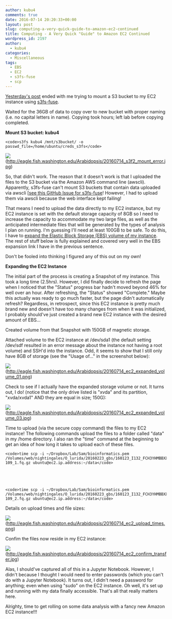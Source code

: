 ```yaml
---
author: kubu4
comments: true
date: 2016-07-14 20:20:33+00:00
layout: post
slug: computing-a-very-quick-guide-to-amazon-ec2-continued
title: Computing - A Very Quick "Guide" to Amazon EC2 Continued
wordpress_id: 2197
author:
  - kubu4
categories:
  - Miscellaneous
tags:
  - EBS
  - EC2
  - s3fs-fuse
  - scp
---
```


[Yesterday's post](https://robertslab.github.io/sams-notebook/2016-07-13-computing-the-very-quick-guide-to-amazon-web-services-cloud-computing-instances-ec2.html) ended with me trying to mount a S3 bucket to my EC2 instance using [s3fs-fuse](https://github.com/s3fs-fuse/s3fs-fuse).

Waited for the 36GB of data to copy over to new bucket with proper naming (i.e. no capital letters in name). Copying took hours; left lab before copying completed.



**Mount S3 bucket: kubu4**


    
    <code>s3fs kubu4 /mnt/s3bucket/ -o passwd_file=/home/ubuntu/creds_s3fs</code>



![](https://eagle.fish.washington.edu/Arabidopsis/20160714_s3f2_mount_error.jpg)(http://eagle.fish.washington.edu/Arabidopsis/20160714_s3f2_mount_error.jpg)



So, that didn't work. The reason that it doesn't work is that I uploaded the files to the S3 bucket via the Amazon AWS command line (awscli). Apparently, s3fs-fuse can't mount S3 buckets that contain data uploaded via awscli [[see this GitHub Issue for s3fs-fuse](https://github.com/s3fs-fuse/s3fs-fuse/issues/333)! However, I had to upload them via awscli because the web interface kept failing!



That means I need to upload the data directly to my EC2 instance, but my EC2 instance is set with the default storage capacity of 8GB so I need to increase the capacity to accommodate my two large files, as well as the anticipated intermediate files that will be generated by the types of analysis I plan on running. I'm guessing I'll need at least 100GB to be safe. To do this, I have to [expand the Elastic Block Storage (EBS) volume of my instance](https://docs.aws.amazon.com/AWSEC2/latest/UserGuide/ebs-expand-volume.html). The rest of stuff below is fully explained and covered very well in the EBS expansion link I have in the previous sentence.

Don't be fooled into thinking I figured any of this out on my own!



**Expanding the EC2 Instance**

The initial part of the process is creating a Snapshot of my instance. This took a long time (2.5hrs). However, I did finally decide to refresh the page when I noticed that the "Status" progress bar hadn't moved beyond 46% for well over an hour. After refreshing, the "Status" showed "Complete." Maybe this actually was ready to go much faster, but the page didn't automatically refresh? Regardless, in retrospect, since this EC2 instance is pretty much brand new and doesn't have too many changes from when it was initialized, I probably should've just created a brand new EC2 instance with the desired amount of EBS...

Created volume from that Snapshot with 150GB of magnetic storage.

Attached volume to the EC2 instance at /dev/sda1 (the default setting /dev/sdf resulted in an error message about the instance not having a root volume) and SSH'd into the instance. Odd, it seems to show that I still only have 8GB of storage (see the "Usage of..." in the screenshot below):



![](https://eagle.fish.washington.edu/Arabidopsis/20160714_ec2_expanded_volume_01.png)(http://eagle.fish.washington.edu/Arabidopsis/20160714_ec2_expanded_volume_01.png)



Check to see if I actually have the expanded storage volume or not. It turns out, I do! (notice that the only drive listed is "xvda" and its partition, "xvda/xvda1" AND they are equal in size; 150G):



![](https://eagle.fish.washington.edu/Arabidopsis/20160714_ec2_expanded_volume_03.jpg)(http://eagle.fish.washington.edu/Arabidopsis/20160714_ec2_expanded_volume_03.jpg)



Time to upload (via the secure copy command) the files to my EC2 instance! The following commands upload the files to a folder called "data" in my /home directory. I also ran the "time" command at the beginning to get an idea of how long it takes to upload each of these files.


    
    <code>time scp -i ~/Dropbox/Lab/Sam/bioinformatics.pem /Volumes/web/nightingales/O_lurida/20160223_gbs/160123_I132_FCH3YHMBBXX_L4_OYSzenG1AAD96FAAPEI-109_1.fq.gz ubuntu@ec2.ip.address:~/data</code>




    
    <code>time scp -i ~/Dropbox/Lab/Sam/bioinformatics.pem /Volumes/web/nightingales/O_lurida/20160223_gbs/160123_I132_FCH3YHMBBXX_L4_OYSzenG1AAD96FAAPEI-109_2.fq.gz ubuntu@ec2.ip.address:~/data</code>





Details on upload times and file sizes:

![](https://eagle.fish.washington.edu/Arabidopsis/20160714_ec2_upload_times.png)(http://eagle.fish.washington.edu/Arabidopsis/20160714_ec2_upload_times.png)



Confim the files now reside in my EC2 instance:

![](https://eagle.fish.washington.edu/Arabidopsis/20160714_ec2_confirm_transfer.jpg)(http://eagle.fish.washington.edu/Arabidopsis/20160714_ec2_confirm_transfer.jpg)



Alas, I should've captured all of this in a Jupyter Notebook. However, I didn't because I thought I would need to enter passwords (which you can't do with a Jupyter Notebook). It turns out, I didn't need a password for anything; even when using "sudo" on the EC2 instance. Oh well, it's set up and running with my data finally accessible. That's all that really matters here.

Alrighty, time to get rolling on some data analysis with a fancy new Amazon EC2 instance!!!
